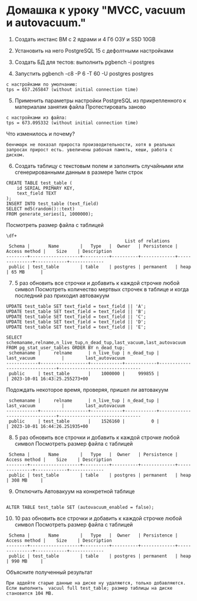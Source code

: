 # Домашка к уроку "MVCC, vacuum и autovacuum."


1) Создать инстанс ВМ с 2 ядрами и 4 Гб ОЗУ и SSD 10GB

2) Установить на него PostgreSQL 15 с дефолтными настройками

3) Создать БД для тестов: выполнить pgbench -i postgres
4) Запустить pgbench -c8 -P 6 -T 60 -U postgres postgres
```
с настройками по умолчанию:
tps = 657.265847 (without initial connection time)
```
5) Применить параметры настройки PostgreSQL из прикрепленного к материалам занятия файла
Протестировать заново
```
с настройками из файла:
tps = 673.095332 (without initial connection time)
```
Что изменилось и почему?
```
бенчмарк не показал прироста производительности, хотя в реальных запросах прирост есть. увеличены рабочая память, кеши, работа с диском.
```
6) Создать таблицу с текстовым полем и заполнить случайными или сгенерированными данным в размере 1млн строк
```
CREATE TABLE test_table (
    id SERIAL PRIMARY KEY,
    text_field TEXT
);
INSERT INTO test_table (text_field)
SELECT md5(random()::text)
FROM generate_series(1, 1000000);
```
Посмотреть размер файла с таблицей
```
\df+
                                             List of relations
 Schema |       Name        |   Type   |  Owner   | Persistence | Access method |    Size    | Description 
--------+-------------------+----------+----------+-------------+---------------+------------+-------------
 public | test_table        | table    | postgres | permanent   | heap          | 65 MB      | 

```
7) 5 раз обновить все строчки и добавить к каждой строчке любой символ
Посмотреть количество мертвых строчек в таблице и когда последний раз приходил автовакуум
```
UPDATE test_table SET text_field = text_field || 'A';
UPDATE test_table SET text_field = text_field || 'B';
UPDATE test_table SET text_field = text_field || 'C';
UPDATE test_table SET text_field = text_field || 'D';
UPDATE test_table SET text_field = text_field || 'E';
```
```
SELECT schemaname,relname,n_live_tup,n_dead_tup,last_vacuum,last_autovacuum FROM pg_stat_user_tables ORDER BY n_dead_tup;
 schemaname |     relname      | n_live_tup | n_dead_tup |          last_vacuum          |        last_autovacuum        
------------+------------------+------------+------------+-------------------------------+-------------------------------
 public     | test_table       |    1000000 |     999855 |                               | 2023-10-01 16:43:25.255273+00
```
Подождать некоторое время, проверяя, пришел ли автовакуум
```
 schemaname |     relname      | n_live_tup | n_dead_tup |          last_vacuum          |        last_autovacuum        
------------+------------------+------------+------------+-------------------------------+-------------------------------
 public     | test_table       |    1526160 |          0 |                               | 2023-10-01 16:44:26.251935+00
```

8) 5 раз обновить все строчки и добавить к каждой строчке любой символ
Посмотреть размер файла с таблицей
```
 Schema |       Name        |   Type   |  Owner   | Persistence | Access method |    Size    | Description 
--------+-------------------+----------+----------+-------------+---------------+------------+-------------
 public | test_table        | table    | postgres | permanent   | heap          | 308 MB     | 

```
9) Отключить Автовакуум на конкретной таблице
```

ALTER TABLE test_table SET (autovacuum_enabled = false);
```
10) 10 раз обновить все строчки и добавить к каждой строчке любой символ
Посмотреть размер файла с таблицей
```
 Schema |       Name        |   Type   |  Owner   | Persistence | Access method |    Size    | Description 
--------+-------------------+----------+----------+-------------+---------------+------------+-------------
 public | test_table        | table    | postgres | permanent   | heap          | 990 MB     | 
```
Объясните полученный результат
```
При аддейте старые данные на диске ну удаляются, только добавляются.
Если выполнить  vacuul full test_table; размер таблицы на диске становится 104 MB.

```
